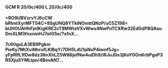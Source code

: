#### GCM R 20/0c/400 L 20/0c/400
**+RO9UBVzrvYJ6cCW**<br/>**bRImtXyrMFT54C+8SgUNQ8YTkiNOmttQNzP/uC5Z198=**<br/>**bUHOUAHhFjnIKigKRE2cT8MWisVXvWws4NwPnTCXRw32EdGdP8QAsuDmXLM3fnxninHJ7otG5e/7xfnX...**<br/><br/>
**7c60guLA3EB9Pgkm**<br/>**PieKy7MtXviNhrufLKlBqY/7DH5LdU1pNxP4iwnf5Jg=**<br/>**yFpRlfL1fDw8dz36nXhLZ5W86jefNw4uiDh9/iRJuJ0s3jKoYGOnKrbPgaP3RSXjuSYMLtpn/4BovAN7...**
